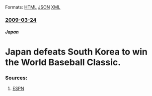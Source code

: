 
Formats: [HTML](/news/2009/03/24/japan-defeats-south-korea-to-win-the-world-baseball-classic.html)  [JSON](/news/2009/03/24/japan-defeats-south-korea-to-win-the-world-baseball-classic.json)  [XML](/news/2009/03/24/japan-defeats-south-korea-to-win-the-world-baseball-classic.xml)  

### [2009-03-24](/news/2009/03/24/index.md)

##### Japan
#  Japan defeats South Korea to win the World Baseball Classic. 




### Sources:

1. [ESPN](http://sports.espn.go.com/extra/baseball/wbbc/boxscore?gameId=290323108&league=WBBC)
